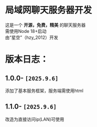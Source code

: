 # 局域网聊天服务器开发
这是一个 **开源，免费，精美** 的聊天服务器   
需使用Node 18+启动   
由“星空”（hzy_2012）开发   
# 版本日志：  
## 1.0.0- ```[2025.9.6]```
添加了基本服务框架，服务端需使用html    
## 1.1.0- ```[2025.9.6] ```
改造为直接访问ip(LAN)可使用

